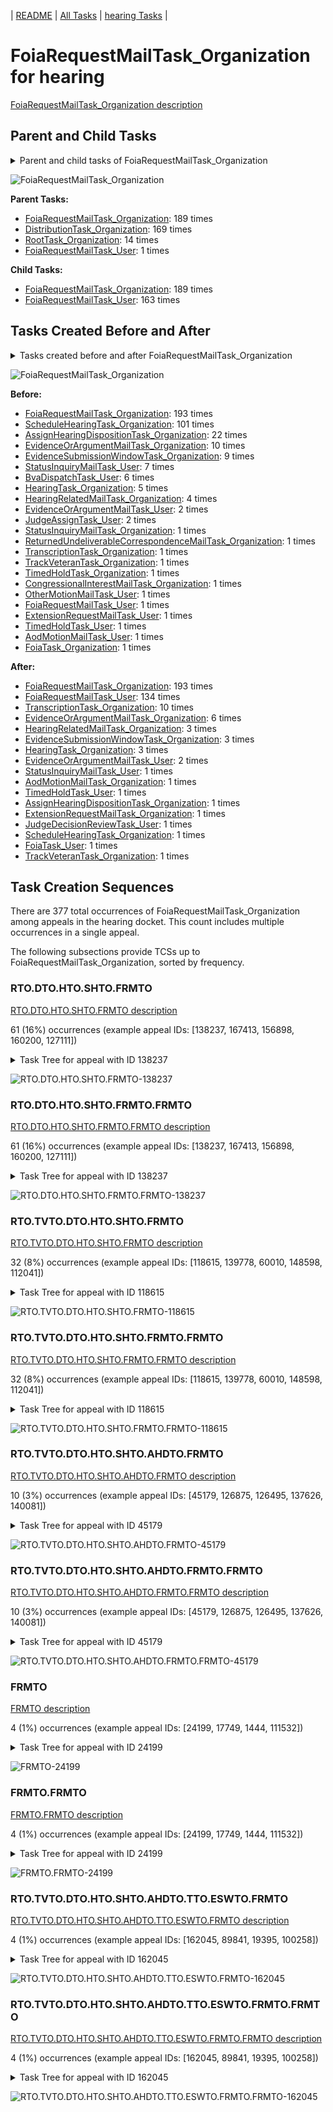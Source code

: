 <!-- DO NOT EDIT THIS FILE.  This file is autogenerated. -->
| [README](../README.md) | [All Tasks](../alltasks.md) | [hearing Tasks](tasklist.md) |

# FoiaRequestMailTask_Organization for hearing

[FoiaRequestMailTask_Organization description](../descr/FoiaRequestMailTask_Organization.md)

## Parent and Child Tasks

<details><summary markdown='span'>Parent and child tasks of FoiaRequestMailTask_Organization
</summary>

```
digraph G {
rankdir=LR;
node [shape=box]
"FoiaRequestMailTask_Organization" -> "FoiaRequestMailTask_Organization" [label=189]
"FoiaRequestMailTask_Organization" -> "FoiaRequestMailTask_User" [label=163]
"FoiaRequestMailTask_Organization" -> "FoiaRequestMailTask_Organization" [label=189]
"DistributionTask_Organization" -> "FoiaRequestMailTask_Organization" [label=169]
"RootTask_Organization" -> "FoiaRequestMailTask_Organization" [label=14]
"FoiaRequestMailTask_User" -> "FoiaRequestMailTask_Organization" [label=1]
}
```
</details>

![FoiaRequestMailTask_Organization](dot/FoiaRequestMailTask_Organization-parentchild.dot.png)

**Parent Tasks:**

   * [FoiaRequestMailTask_Organization](FoiaRequestMailTask_Organization.md): 189 times
   * [DistributionTask_Organization](DistributionTask_Organization.md): 169 times
   * [RootTask_Organization](RootTask_Organization.md): 14 times
   * [FoiaRequestMailTask_User](FoiaRequestMailTask_User.md): 1 times

**Child Tasks:**

   * [FoiaRequestMailTask_Organization](FoiaRequestMailTask_Organization.md): 189 times
   * [FoiaRequestMailTask_User](FoiaRequestMailTask_User.md): 163 times

## Tasks Created Before and After

<details><summary markdown='span'>Tasks created before and after FoiaRequestMailTask_Organization</summary>

```
digraph G {
rankdir=LR;

"FoiaRequestMailTask_Organization" -> "FoiaRequestMailTask_Organization" [label=193]
"FoiaRequestMailTask_Organization" -> "FoiaRequestMailTask_User" [label=134]
"FoiaRequestMailTask_Organization" -> "TranscriptionTask_Organization" [label=10]
"FoiaRequestMailTask_Organization" -> "EvidenceOrArgumentMailTask_Organization" [label=6]
"FoiaRequestMailTask_Organization" -> "HearingTask_Organization" [label=3]
"FoiaRequestMailTask_Organization" -> "HearingRelatedMailTask_Organization" [label=3]
"FoiaRequestMailTask_Organization" -> "EvidenceSubmissionWindowTask_Organization" [label=3]
"FoiaRequestMailTask_Organization" -> "EvidenceOrArgumentMailTask_User" [label=2]
"FoiaRequestMailTask_Organization" -> "TrackVeteranTask_Organization" [label=1]
"FoiaRequestMailTask_Organization" -> "TimedHoldTask_User" [label=1]
"FoiaRequestMailTask_Organization" -> "StatusInquiryMailTask_User" [label=1]
"FoiaRequestMailTask_Organization" -> "ScheduleHearingTask_Organization" [label=1]
"FoiaRequestMailTask_Organization" -> "JudgeDecisionReviewTask_User" [label=1]
"FoiaRequestMailTask_Organization" -> "FoiaTask_User" [label=1]
"FoiaRequestMailTask_Organization" -> "ExtensionRequestMailTask_Organization" [label=1]
"FoiaRequestMailTask_Organization" -> "AssignHearingDispositionTask_Organization" [label=1]
"FoiaRequestMailTask_Organization" -> "AodMotionMailTask_Organization" [label=1]
"FoiaRequestMailTask_Organization" -> "FoiaRequestMailTask_Organization" [label=193]
"ScheduleHearingTask_Organization" -> "FoiaRequestMailTask_Organization" [label=101]
"AssignHearingDispositionTask_Organization" -> "FoiaRequestMailTask_Organization" [label=22]
"EvidenceOrArgumentMailTask_Organization" -> "FoiaRequestMailTask_Organization" [label=10]
"EvidenceSubmissionWindowTask_Organization" -> "FoiaRequestMailTask_Organization" [label=9]
"StatusInquiryMailTask_User" -> "FoiaRequestMailTask_Organization" [label=7]
"BvaDispatchTask_User" -> "FoiaRequestMailTask_Organization" [label=6]
"HearingTask_Organization" -> "FoiaRequestMailTask_Organization" [label=5]
"HearingRelatedMailTask_Organization" -> "FoiaRequestMailTask_Organization" [label=4]
"JudgeAssignTask_User" -> "FoiaRequestMailTask_Organization" [label=2]
"EvidenceOrArgumentMailTask_User" -> "FoiaRequestMailTask_Organization" [label=2]
"TranscriptionTask_Organization" -> "FoiaRequestMailTask_Organization" [label=1]
"TrackVeteranTask_Organization" -> "FoiaRequestMailTask_Organization" [label=1]
"TimedHoldTask_User" -> "FoiaRequestMailTask_Organization" [label=1]
"TimedHoldTask_Organization" -> "FoiaRequestMailTask_Organization" [label=1]
"StatusInquiryMailTask_Organization" -> "FoiaRequestMailTask_Organization" [label=1]
"ReturnedUndeliverableCorrespondenceMailTask_Organization" -> "FoiaRequestMailTask_Organization" [label=1]
"OtherMotionMailTask_User" -> "FoiaRequestMailTask_Organization" [label=1]
"FoiaTask_Organization" -> "FoiaRequestMailTask_Organization" [label=1]
"FoiaRequestMailTask_User" -> "FoiaRequestMailTask_Organization" [label=1]
"ExtensionRequestMailTask_User" -> "FoiaRequestMailTask_Organization" [label=1]
"CongressionalInterestMailTask_Organization" -> "FoiaRequestMailTask_Organization" [label=1]
"AodMotionMailTask_User" -> "FoiaRequestMailTask_Organization" [label=1]
}
```
</details>

![FoiaRequestMailTask_Organization](dot/FoiaRequestMailTask_Organization.dot.png)

**Before:**

   * [FoiaRequestMailTask_Organization](FoiaRequestMailTask_Organization.md): 193 times
   * [ScheduleHearingTask_Organization](ScheduleHearingTask_Organization.md): 101 times
   * [AssignHearingDispositionTask_Organization](AssignHearingDispositionTask_Organization.md): 22 times
   * [EvidenceOrArgumentMailTask_Organization](EvidenceOrArgumentMailTask_Organization.md): 10 times
   * [EvidenceSubmissionWindowTask_Organization](EvidenceSubmissionWindowTask_Organization.md): 9 times
   * [StatusInquiryMailTask_User](StatusInquiryMailTask_User.md): 7 times
   * [BvaDispatchTask_User](BvaDispatchTask_User.md): 6 times
   * [HearingTask_Organization](HearingTask_Organization.md): 5 times
   * [HearingRelatedMailTask_Organization](HearingRelatedMailTask_Organization.md): 4 times
   * [EvidenceOrArgumentMailTask_User](EvidenceOrArgumentMailTask_User.md): 2 times
   * [JudgeAssignTask_User](JudgeAssignTask_User.md): 2 times
   * [StatusInquiryMailTask_Organization](StatusInquiryMailTask_Organization.md): 1 times
   * [ReturnedUndeliverableCorrespondenceMailTask_Organization](ReturnedUndeliverableCorrespondenceMailTask_Organization.md): 1 times
   * [TranscriptionTask_Organization](TranscriptionTask_Organization.md): 1 times
   * [TrackVeteranTask_Organization](TrackVeteranTask_Organization.md): 1 times
   * [TimedHoldTask_Organization](TimedHoldTask_Organization.md): 1 times
   * [CongressionalInterestMailTask_Organization](CongressionalInterestMailTask_Organization.md): 1 times
   * [OtherMotionMailTask_User](OtherMotionMailTask_User.md): 1 times
   * [FoiaRequestMailTask_User](FoiaRequestMailTask_User.md): 1 times
   * [ExtensionRequestMailTask_User](ExtensionRequestMailTask_User.md): 1 times
   * [TimedHoldTask_User](TimedHoldTask_User.md): 1 times
   * [AodMotionMailTask_User](AodMotionMailTask_User.md): 1 times
   * [FoiaTask_Organization](FoiaTask_Organization.md): 1 times

**After:**

   * [FoiaRequestMailTask_Organization](FoiaRequestMailTask_Organization.md): 193 times
   * [FoiaRequestMailTask_User](FoiaRequestMailTask_User.md): 134 times
   * [TranscriptionTask_Organization](TranscriptionTask_Organization.md): 10 times
   * [EvidenceOrArgumentMailTask_Organization](EvidenceOrArgumentMailTask_Organization.md): 6 times
   * [HearingRelatedMailTask_Organization](HearingRelatedMailTask_Organization.md): 3 times
   * [EvidenceSubmissionWindowTask_Organization](EvidenceSubmissionWindowTask_Organization.md): 3 times
   * [HearingTask_Organization](HearingTask_Organization.md): 3 times
   * [EvidenceOrArgumentMailTask_User](EvidenceOrArgumentMailTask_User.md): 2 times
   * [StatusInquiryMailTask_User](StatusInquiryMailTask_User.md): 1 times
   * [AodMotionMailTask_Organization](AodMotionMailTask_Organization.md): 1 times
   * [TimedHoldTask_User](TimedHoldTask_User.md): 1 times
   * [AssignHearingDispositionTask_Organization](AssignHearingDispositionTask_Organization.md): 1 times
   * [ExtensionRequestMailTask_Organization](ExtensionRequestMailTask_Organization.md): 1 times
   * [JudgeDecisionReviewTask_User](JudgeDecisionReviewTask_User.md): 1 times
   * [ScheduleHearingTask_Organization](ScheduleHearingTask_Organization.md): 1 times
   * [FoiaTask_User](FoiaTask_User.md): 1 times
   * [TrackVeteranTask_Organization](TrackVeteranTask_Organization.md): 1 times

## Task Creation Sequences

There are 377 total occurrences of FoiaRequestMailTask_Organization among appeals in the hearing docket.  This count includes multiple occurrences in a single appeal.

The following subsections provide TCSs up to FoiaRequestMailTask_Organization, sorted by frequency.

### RTO.DTO.HTO.SHTO.FRMTO

[RTO.DTO.HTO.SHTO.FRMTO description](../descr/RTO.DTO.HTO.SHTO.FRMTO.md)

61 (16%) occurrences (example appeal IDs: [138237, 167413, 156898, 160200, 127111])

<details><summary markdown='span'>Task Tree for appeal with ID 138237</summary>

```
@startuml
skinparam {
  ObjectBorderColor #555
  ObjectBorderThickness 0
  ObjectFontStyle bold
  ObjectFontSize 14
  ObjectAttributeFontColor #333
  ObjectAttributeFontSize 12
}
  object 0.RootTask #8dd3c7 {
Organization
}
  object 1.DistributionTask #ffffb3 {
Organization
}
  object 2.HearingTask #fb8072 {
Organization
}
  object 3.ScheduleHearingTask #80b1d3 {
Organization
}
  object 4.FoiaRequestMailTask #bebada {
Organization  <back:white>    </back>
}
  object 5.FoiaRequestMailTask #bebada {
Organization  <back:white>    </back>
}
  object 6.FoiaRequestMailTask #bebada {
User
}
0.RootTask -- 1.DistributionTask
1.DistributionTask -- 2.HearingTask
2.HearingTask -- 3.ScheduleHearingTask
1.DistributionTask -- 4.FoiaRequestMailTask
4.FoiaRequestMailTask -- 5.FoiaRequestMailTask
5.FoiaRequestMailTask -- 6.FoiaRequestMailTask
@enduml
```
</details>

![RTO.DTO.HTO.SHTO.FRMTO-138237](uml/RTO.DTO.HTO.SHTO.FRMTO-138237.png)

### RTO.DTO.HTO.SHTO.FRMTO.FRMTO

[RTO.DTO.HTO.SHTO.FRMTO.FRMTO description](../descr/RTO.DTO.HTO.SHTO.FRMTO.FRMTO.md)

61 (16%) occurrences (example appeal IDs: [138237, 167413, 156898, 160200, 127111])

<details><summary markdown='span'>Task Tree for appeal with ID 138237</summary>

```
@startuml
skinparam {
  ObjectBorderColor #555
  ObjectBorderThickness 0
  ObjectFontStyle bold
  ObjectFontSize 14
  ObjectAttributeFontColor #333
  ObjectAttributeFontSize 12
}
  object 0.RootTask #8dd3c7 {
Organization
}
  object 1.DistributionTask #ffffb3 {
Organization
}
  object 2.HearingTask #fb8072 {
Organization
}
  object 3.ScheduleHearingTask #80b1d3 {
Organization
}
  object 4.FoiaRequestMailTask #bebada {
Organization  <back:white>    </back>
}
  object 5.FoiaRequestMailTask #bebada {
Organization  <back:white>    </back>
}
  object 6.FoiaRequestMailTask #bebada {
User
}
0.RootTask -- 1.DistributionTask
1.DistributionTask -- 2.HearingTask
2.HearingTask -- 3.ScheduleHearingTask
1.DistributionTask -- 4.FoiaRequestMailTask
4.FoiaRequestMailTask -- 5.FoiaRequestMailTask
5.FoiaRequestMailTask -- 6.FoiaRequestMailTask
@enduml
```
</details>

![RTO.DTO.HTO.SHTO.FRMTO.FRMTO-138237](uml/RTO.DTO.HTO.SHTO.FRMTO.FRMTO-138237.png)

### RTO.TVTO.DTO.HTO.SHTO.FRMTO

[RTO.TVTO.DTO.HTO.SHTO.FRMTO description](../descr/RTO.TVTO.DTO.HTO.SHTO.FRMTO.md)

32 (8%) occurrences (example appeal IDs: [118615, 139778, 60010, 148598, 112041])

<details><summary markdown='span'>Task Tree for appeal with ID 118615</summary>

```
@startuml
skinparam {
  ObjectBorderColor #555
  ObjectBorderThickness 0
  ObjectFontStyle bold
  ObjectFontSize 14
  ObjectAttributeFontColor #333
  ObjectAttributeFontSize 12
}
  object 0.RootTask #8dd3c7 {
Organization
}
  object 1.TrackVeteranTask #bebada {
Organization
}
  object 2.DistributionTask #ffffb3 {
Organization
}
  object 3.HearingTask #fb8072 {
Organization
}
  object 4.ScheduleHearingTask #80b1d3 {
Organization
}
  object 5.FoiaRequestMailTask #bebada {
Organization  <back:white>    </back>
}
  object 6.FoiaRequestMailTask #bebada {
Organization  <back:white>    </back>
}
0.RootTask -- 1.TrackVeteranTask
0.RootTask -- 2.DistributionTask
2.DistributionTask -- 3.HearingTask
3.HearingTask -- 4.ScheduleHearingTask
2.DistributionTask -- 5.FoiaRequestMailTask
5.FoiaRequestMailTask -- 6.FoiaRequestMailTask
@enduml
```
</details>

![RTO.TVTO.DTO.HTO.SHTO.FRMTO-118615](uml/RTO.TVTO.DTO.HTO.SHTO.FRMTO-118615.png)

### RTO.TVTO.DTO.HTO.SHTO.FRMTO.FRMTO

[RTO.TVTO.DTO.HTO.SHTO.FRMTO.FRMTO description](../descr/RTO.TVTO.DTO.HTO.SHTO.FRMTO.FRMTO.md)

32 (8%) occurrences (example appeal IDs: [118615, 139778, 60010, 148598, 112041])

<details><summary markdown='span'>Task Tree for appeal with ID 118615</summary>

```
@startuml
skinparam {
  ObjectBorderColor #555
  ObjectBorderThickness 0
  ObjectFontStyle bold
  ObjectFontSize 14
  ObjectAttributeFontColor #333
  ObjectAttributeFontSize 12
}
  object 0.RootTask #8dd3c7 {
Organization
}
  object 1.TrackVeteranTask #bebada {
Organization
}
  object 2.DistributionTask #ffffb3 {
Organization
}
  object 3.HearingTask #fb8072 {
Organization
}
  object 4.ScheduleHearingTask #80b1d3 {
Organization
}
  object 5.FoiaRequestMailTask #bebada {
Organization  <back:white>    </back>
}
  object 6.FoiaRequestMailTask #bebada {
Organization  <back:white>    </back>
}
0.RootTask -- 1.TrackVeteranTask
0.RootTask -- 2.DistributionTask
2.DistributionTask -- 3.HearingTask
3.HearingTask -- 4.ScheduleHearingTask
2.DistributionTask -- 5.FoiaRequestMailTask
5.FoiaRequestMailTask -- 6.FoiaRequestMailTask
@enduml
```
</details>

![RTO.TVTO.DTO.HTO.SHTO.FRMTO.FRMTO-118615](uml/RTO.TVTO.DTO.HTO.SHTO.FRMTO.FRMTO-118615.png)

### RTO.TVTO.DTO.HTO.SHTO.AHDTO.FRMTO

[RTO.TVTO.DTO.HTO.SHTO.AHDTO.FRMTO description](../descr/RTO.TVTO.DTO.HTO.SHTO.AHDTO.FRMTO.md)

10 (3%) occurrences (example appeal IDs: [45179, 126875, 126495, 137626, 140081])

<details><summary markdown='span'>Task Tree for appeal with ID 45179</summary>

```
@startuml
skinparam {
  ObjectBorderColor #555
  ObjectBorderThickness 0
  ObjectFontStyle bold
  ObjectFontSize 14
  ObjectAttributeFontColor #333
  ObjectAttributeFontSize 12
}
  object 0.RootTask #8dd3c7 {
Organization
}
  object 1.TrackVeteranTask #bebada {
Organization
}
  object 2.DistributionTask #ffffb3 {
Organization
}
  object 3.HearingTask #fb8072 {
Organization
}
  object 4.ScheduleHearingTask #80b1d3 {
Organization
}
  object 5.AssignHearingDispositionTask #8dd3c7 {
Organization
}
  object 6.FoiaRequestMailTask #bebada {
Organization  <back:white>    </back>
}
  object 7.FoiaRequestMailTask #bebada {
Organization  <back:white>    </back>
}
  object 8.TranscriptionTask #fb8072 {
Organization
}
  object 9.EvidenceSubmissionWindowTask #fccde5 {
Organization
}
  object 10.FoiaRequestMailTask #bebada {
User
}
  object 11.JudgeAssignTask #ccebc5 {
User
}
  object 12.JudgeDecisionReviewTask #d9d9d9 {
User
}
  object 13.AttorneyTask #bc80bd {
User
}
  object 14.AttorneyRewriteTask #b3de69 {
User
}
  object 15.BvaDispatchTask #b3de69 {
Organization
}
  object 16.BvaDispatchTask #b3de69 {
User
}
0.RootTask -- 1.TrackVeteranTask
0.RootTask -- 2.DistributionTask
2.DistributionTask -- 3.HearingTask
3.HearingTask -- 4.ScheduleHearingTask
3.HearingTask -- 5.AssignHearingDispositionTask
2.DistributionTask -- 6.FoiaRequestMailTask
6.FoiaRequestMailTask -- 7.FoiaRequestMailTask
5.AssignHearingDispositionTask -- 8.TranscriptionTask
5.AssignHearingDispositionTask -- 9.EvidenceSubmissionWindowTask
7.FoiaRequestMailTask -- 10.FoiaRequestMailTask
0.RootTask -- 11.JudgeAssignTask
0.RootTask -- 12.JudgeDecisionReviewTask
12.JudgeDecisionReviewTask -- 13.AttorneyTask
12.JudgeDecisionReviewTask -- 14.AttorneyRewriteTask
0.RootTask -- 15.BvaDispatchTask
15.BvaDispatchTask -- 16.BvaDispatchTask
@enduml
```
</details>

![RTO.TVTO.DTO.HTO.SHTO.AHDTO.FRMTO-45179](uml/RTO.TVTO.DTO.HTO.SHTO.AHDTO.FRMTO-45179.png)

### RTO.TVTO.DTO.HTO.SHTO.AHDTO.FRMTO.FRMTO

[RTO.TVTO.DTO.HTO.SHTO.AHDTO.FRMTO.FRMTO description](../descr/RTO.TVTO.DTO.HTO.SHTO.AHDTO.FRMTO.FRMTO.md)

10 (3%) occurrences (example appeal IDs: [45179, 126875, 126495, 137626, 140081])

<details><summary markdown='span'>Task Tree for appeal with ID 45179</summary>

```
@startuml
skinparam {
  ObjectBorderColor #555
  ObjectBorderThickness 0
  ObjectFontStyle bold
  ObjectFontSize 14
  ObjectAttributeFontColor #333
  ObjectAttributeFontSize 12
}
  object 0.RootTask #8dd3c7 {
Organization
}
  object 1.TrackVeteranTask #bebada {
Organization
}
  object 2.DistributionTask #ffffb3 {
Organization
}
  object 3.HearingTask #fb8072 {
Organization
}
  object 4.ScheduleHearingTask #80b1d3 {
Organization
}
  object 5.AssignHearingDispositionTask #8dd3c7 {
Organization
}
  object 6.FoiaRequestMailTask #bebada {
Organization  <back:white>    </back>
}
  object 7.FoiaRequestMailTask #bebada {
Organization  <back:white>    </back>
}
  object 8.TranscriptionTask #fb8072 {
Organization
}
  object 9.EvidenceSubmissionWindowTask #fccde5 {
Organization
}
  object 10.FoiaRequestMailTask #bebada {
User
}
  object 11.JudgeAssignTask #ccebc5 {
User
}
  object 12.JudgeDecisionReviewTask #d9d9d9 {
User
}
  object 13.AttorneyTask #bc80bd {
User
}
  object 14.AttorneyRewriteTask #b3de69 {
User
}
  object 15.BvaDispatchTask #b3de69 {
Organization
}
  object 16.BvaDispatchTask #b3de69 {
User
}
0.RootTask -- 1.TrackVeteranTask
0.RootTask -- 2.DistributionTask
2.DistributionTask -- 3.HearingTask
3.HearingTask -- 4.ScheduleHearingTask
3.HearingTask -- 5.AssignHearingDispositionTask
2.DistributionTask -- 6.FoiaRequestMailTask
6.FoiaRequestMailTask -- 7.FoiaRequestMailTask
5.AssignHearingDispositionTask -- 8.TranscriptionTask
5.AssignHearingDispositionTask -- 9.EvidenceSubmissionWindowTask
7.FoiaRequestMailTask -- 10.FoiaRequestMailTask
0.RootTask -- 11.JudgeAssignTask
0.RootTask -- 12.JudgeDecisionReviewTask
12.JudgeDecisionReviewTask -- 13.AttorneyTask
12.JudgeDecisionReviewTask -- 14.AttorneyRewriteTask
0.RootTask -- 15.BvaDispatchTask
15.BvaDispatchTask -- 16.BvaDispatchTask
@enduml
```
</details>

![RTO.TVTO.DTO.HTO.SHTO.AHDTO.FRMTO.FRMTO-45179](uml/RTO.TVTO.DTO.HTO.SHTO.AHDTO.FRMTO.FRMTO-45179.png)

### FRMTO

[FRMTO description](../descr/FRMTO.md)

4 (1%) occurrences (example appeal IDs: [24199, 17749, 1444, 111532])

<details><summary markdown='span'>Task Tree for appeal with ID 24199</summary>

```
@startuml
skinparam {
  ObjectBorderColor #555
  ObjectBorderThickness 0
  ObjectFontStyle bold
  ObjectFontSize 14
  ObjectAttributeFontColor #333
  ObjectAttributeFontSize 12
}
  object 0.RootTask #8dd3c7 {
Organization
}
  object 1.DistributionTask #ffffb3 {
Organization
}
  object 2.HearingTask #fb8072 {
Organization
}
  object 3.ScheduleHearingTask #80b1d3 {
Organization
}
  object 4.FoiaRequestMailTask #bebada {
Organization  <back:white>    </back>
}
  object 5.FoiaRequestMailTask #bebada {
Organization  <back:white>    </back>
}
  object 6.EvidenceOrArgumentMailTask #ffffb3 {
Organization
}
  object 7.EvidenceOrArgumentMailTask #ffffb3 {
Organization
}
  object 8.FoiaRequestMailTask #bebada {
User
}
  object 9.FoiaRequestMailTask #bebada {
User
}
0.RootTask -- 1.DistributionTask
1.DistributionTask -- 2.HearingTask
2.HearingTask -- 3.ScheduleHearingTask
1.DistributionTask -- 4.FoiaRequestMailTask
4.FoiaRequestMailTask -- 5.FoiaRequestMailTask
0.RootTask -- 6.EvidenceOrArgumentMailTask
6.EvidenceOrArgumentMailTask -- 7.EvidenceOrArgumentMailTask
5.FoiaRequestMailTask -- 8.FoiaRequestMailTask
5.FoiaRequestMailTask -- 9.FoiaRequestMailTask
@enduml
```
</details>

![FRMTO-24199](uml/FRMTO-24199.png)

### FRMTO.FRMTO

[FRMTO.FRMTO description](../descr/FRMTO.FRMTO.md)

4 (1%) occurrences (example appeal IDs: [24199, 17749, 1444, 111532])

<details><summary markdown='span'>Task Tree for appeal with ID 24199</summary>

```
@startuml
skinparam {
  ObjectBorderColor #555
  ObjectBorderThickness 0
  ObjectFontStyle bold
  ObjectFontSize 14
  ObjectAttributeFontColor #333
  ObjectAttributeFontSize 12
}
  object 0.RootTask #8dd3c7 {
Organization
}
  object 1.DistributionTask #ffffb3 {
Organization
}
  object 2.HearingTask #fb8072 {
Organization
}
  object 3.ScheduleHearingTask #80b1d3 {
Organization
}
  object 4.FoiaRequestMailTask #bebada {
Organization  <back:white>    </back>
}
  object 5.FoiaRequestMailTask #bebada {
Organization  <back:white>    </back>
}
  object 6.EvidenceOrArgumentMailTask #ffffb3 {
Organization
}
  object 7.EvidenceOrArgumentMailTask #ffffb3 {
Organization
}
  object 8.FoiaRequestMailTask #bebada {
User
}
  object 9.FoiaRequestMailTask #bebada {
User
}
0.RootTask -- 1.DistributionTask
1.DistributionTask -- 2.HearingTask
2.HearingTask -- 3.ScheduleHearingTask
1.DistributionTask -- 4.FoiaRequestMailTask
4.FoiaRequestMailTask -- 5.FoiaRequestMailTask
0.RootTask -- 6.EvidenceOrArgumentMailTask
6.EvidenceOrArgumentMailTask -- 7.EvidenceOrArgumentMailTask
5.FoiaRequestMailTask -- 8.FoiaRequestMailTask
5.FoiaRequestMailTask -- 9.FoiaRequestMailTask
@enduml
```
</details>

![FRMTO.FRMTO-24199](uml/FRMTO.FRMTO-24199.png)

### RTO.TVTO.DTO.HTO.SHTO.AHDTO.TTO.ESWTO.FRMTO

[RTO.TVTO.DTO.HTO.SHTO.AHDTO.TTO.ESWTO.FRMTO description](../descr/RTO.TVTO.DTO.HTO.SHTO.AHDTO.TTO.ESWTO.FRMTO.md)

4 (1%) occurrences (example appeal IDs: [162045, 89841, 19395, 100258])

<details><summary markdown='span'>Task Tree for appeal with ID 162045</summary>

```
@startuml
skinparam {
  ObjectBorderColor #555
  ObjectBorderThickness 0
  ObjectFontStyle bold
  ObjectFontSize 14
  ObjectAttributeFontColor #333
  ObjectAttributeFontSize 12
}
  object 0.RootTask #8dd3c7 {
Organization
}
  object 1.TrackVeteranTask #bebada {
Organization
}
  object 2.DistributionTask #ffffb3 {
Organization
}
  object 3.HearingTask #fb8072 {
Organization
}
  object 4.ScheduleHearingTask #80b1d3 {
Organization
}
  object 5.AssignHearingDispositionTask #8dd3c7 {
Organization
}
  object 6.TranscriptionTask #fb8072 {
Organization
}
  object 7.EvidenceSubmissionWindowTask #fccde5 {
Organization
}
  object 8.FoiaRequestMailTask #bebada {
Organization  <back:white>    </back>
}
  object 9.FoiaRequestMailTask #bebada {
Organization  <back:white>    </back>
}
  object 10.FoiaRequestMailTask #bebada {
User
}
  object 11.EvidenceOrArgumentMailTask #ffffb3 {
Organization
}
0.RootTask -- 1.TrackVeteranTask
0.RootTask -- 2.DistributionTask
2.DistributionTask -- 3.HearingTask
3.HearingTask -- 4.ScheduleHearingTask
3.HearingTask -- 5.AssignHearingDispositionTask
5.AssignHearingDispositionTask -- 6.TranscriptionTask
5.AssignHearingDispositionTask -- 7.EvidenceSubmissionWindowTask
2.DistributionTask -- 8.FoiaRequestMailTask
8.FoiaRequestMailTask -- 9.FoiaRequestMailTask
9.FoiaRequestMailTask -- 10.FoiaRequestMailTask
0.RootTask -- 11.EvidenceOrArgumentMailTask
@enduml
```
</details>

![RTO.TVTO.DTO.HTO.SHTO.AHDTO.TTO.ESWTO.FRMTO-162045](uml/RTO.TVTO.DTO.HTO.SHTO.AHDTO.TTO.ESWTO.FRMTO-162045.png)

### RTO.TVTO.DTO.HTO.SHTO.AHDTO.TTO.ESWTO.FRMTO.FRMTO

[RTO.TVTO.DTO.HTO.SHTO.AHDTO.TTO.ESWTO.FRMTO.FRMTO description](../descr/RTO.TVTO.DTO.HTO.SHTO.AHDTO.TTO.ESWTO.FRMTO.FRMTO.md)

4 (1%) occurrences (example appeal IDs: [162045, 89841, 19395, 100258])

<details><summary markdown='span'>Task Tree for appeal with ID 162045</summary>

```
@startuml
skinparam {
  ObjectBorderColor #555
  ObjectBorderThickness 0
  ObjectFontStyle bold
  ObjectFontSize 14
  ObjectAttributeFontColor #333
  ObjectAttributeFontSize 12
}
  object 0.RootTask #8dd3c7 {
Organization
}
  object 1.TrackVeteranTask #bebada {
Organization
}
  object 2.DistributionTask #ffffb3 {
Organization
}
  object 3.HearingTask #fb8072 {
Organization
}
  object 4.ScheduleHearingTask #80b1d3 {
Organization
}
  object 5.AssignHearingDispositionTask #8dd3c7 {
Organization
}
  object 6.TranscriptionTask #fb8072 {
Organization
}
  object 7.EvidenceSubmissionWindowTask #fccde5 {
Organization
}
  object 8.FoiaRequestMailTask #bebada {
Organization  <back:white>    </back>
}
  object 9.FoiaRequestMailTask #bebada {
Organization  <back:white>    </back>
}
  object 10.FoiaRequestMailTask #bebada {
User
}
  object 11.EvidenceOrArgumentMailTask #ffffb3 {
Organization
}
0.RootTask -- 1.TrackVeteranTask
0.RootTask -- 2.DistributionTask
2.DistributionTask -- 3.HearingTask
3.HearingTask -- 4.ScheduleHearingTask
3.HearingTask -- 5.AssignHearingDispositionTask
5.AssignHearingDispositionTask -- 6.TranscriptionTask
5.AssignHearingDispositionTask -- 7.EvidenceSubmissionWindowTask
2.DistributionTask -- 8.FoiaRequestMailTask
8.FoiaRequestMailTask -- 9.FoiaRequestMailTask
9.FoiaRequestMailTask -- 10.FoiaRequestMailTask
0.RootTask -- 11.EvidenceOrArgumentMailTask
@enduml
```
</details>

![RTO.TVTO.DTO.HTO.SHTO.AHDTO.TTO.ESWTO.FRMTO.FRMTO-162045](uml/RTO.TVTO.DTO.HTO.SHTO.AHDTO.TTO.ESWTO.FRMTO.FRMTO-162045.png)

